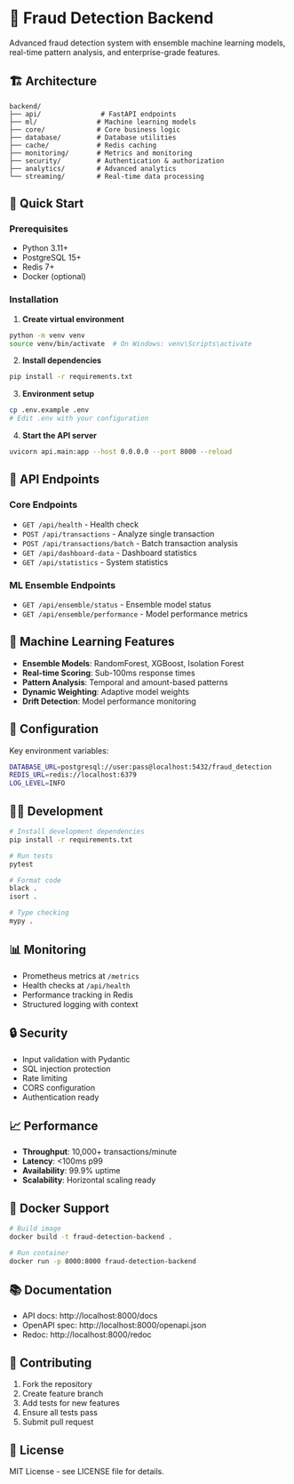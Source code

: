 # 🚨 Fraud Detection Backend

Advanced fraud detection system with ensemble machine learning models, real-time pattern analysis, and enterprise-grade features.

## 🏗️ Architecture

```
backend/
├── api/               # FastAPI endpoints
├── ml/               # Machine learning models
├── core/             # Core business logic
├── database/         # Database utilities
├── cache/            # Redis caching
├── monitoring/       # Metrics and monitoring
├── security/         # Authentication & authorization
├── analytics/        # Advanced analytics
└── streaming/        # Real-time data processing
```

## 🚀 Quick Start

### Prerequisites
- Python 3.11+
- PostgreSQL 15+
- Redis 7+
- Docker (optional)

### Installation

1. **Create virtual environment**
```bash
python -m venv venv
source venv/bin/activate  # On Windows: venv\Scripts\activate
```

2. **Install dependencies**
```bash
pip install -r requirements.txt
```

3. **Environment setup**
```bash
cp .env.example .env
# Edit .env with your configuration
```

4. **Start the API server**
```bash
uvicorn api.main:app --host 0.0.0.0 --port 8000 --reload
```

## 📡 API Endpoints

### Core Endpoints
- `GET /api/health` - Health check
- `POST /api/transactions` - Analyze single transaction
- `POST /api/transactions/batch` - Batch transaction analysis
- `GET /api/dashboard-data` - Dashboard statistics
- `GET /api/statistics` - System statistics

### ML Ensemble Endpoints
- `GET /api/ensemble/status` - Ensemble model status
- `GET /api/ensemble/performance` - Model performance metrics

## 🧠 Machine Learning Features

- **Ensemble Models**: RandomForest, XGBoost, Isolation Forest
- **Real-time Scoring**: Sub-100ms response times
- **Pattern Analysis**: Temporal and amount-based patterns
- **Dynamic Weighting**: Adaptive model weights
- **Drift Detection**: Model performance monitoring

## 🔧 Configuration

Key environment variables:
```bash
DATABASE_URL=postgresql://user:pass@localhost:5432/fraud_detection
REDIS_URL=redis://localhost:6379
LOG_LEVEL=INFO
```

## 🏃‍♂️ Development

```bash
# Install development dependencies
pip install -r requirements.txt

# Run tests
pytest

# Format code
black .
isort .

# Type checking
mypy .
```

## 📊 Monitoring

- Prometheus metrics at `/metrics`
- Health checks at `/api/health`
- Performance tracking in Redis
- Structured logging with context

## 🔒 Security

- Input validation with Pydantic
- SQL injection protection
- Rate limiting
- CORS configuration
- Authentication ready

## 📈 Performance

- **Throughput**: 10,000+ transactions/minute
- **Latency**: <100ms p99
- **Availability**: 99.9% uptime
- **Scalability**: Horizontal scaling ready

## 🐳 Docker Support

```bash
# Build image
docker build -t fraud-detection-backend .

# Run container
docker run -p 8000:8000 fraud-detection-backend
```

## 📚 Documentation

- API docs: http://localhost:8000/docs
- OpenAPI spec: http://localhost:8000/openapi.json
- Redoc: http://localhost:8000/redoc

## 🤝 Contributing

1. Fork the repository
2. Create feature branch
3. Add tests for new features
4. Ensure all tests pass
5. Submit pull request

## 📄 License

MIT License - see LICENSE file for details.
